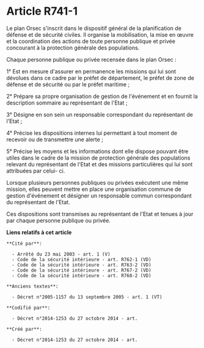 # Article R741-1

Le plan Orsec s'inscrit dans le dispositif général de la planification de défense et de sécurité civiles. Il organise la
mobilisation, la mise en œuvre et la coordination des actions de toute personne publique et privée concourant à la protection
générale des populations.

Chaque personne publique ou privée recensée dans le plan Orsec :

1° Est en mesure d'assurer en permanence les missions qui lui sont dévolues dans ce cadre par le préfet de département, le
préfet de zone de défense et de sécurité ou par le préfet maritime ;

2° Prépare sa propre organisation de gestion de l'événement et en fournit la description sommaire au représentant de l'Etat ;

3° Désigne en son sein un responsable correspondant du représentant de l'Etat ;

4° Précise les dispositions internes lui permettant à tout moment de recevoir ou de transmettre une alerte ;

5° Précise les moyens et les informations dont elle dispose pouvant être utiles dans le cadre de la mission de protection
générale des populations relevant du représentant de l'Etat et des missions particulières qui lui sont attribuées par celui-
ci.

Lorsque plusieurs personnes publiques ou privées exécutent une même mission, elles peuvent mettre en place une organisation
commune de gestion d'événement et désigner un responsable commun correspondant du représentant de l'Etat.

Ces dispositions sont transmises au représentant de l'Etat et tenues à jour par chaque personne publique ou privée.

**Liens relatifs à cet article**

	**Cité par**:

	  - Arrêté du 23 mai 2003 - art. 1 (V)
	  - Code de la sécurité intérieure - art. R762-1 (VD)
	  - Code de la sécurité intérieure - art. R763-2 (VD)
	  - Code de la sécurité intérieure - art. R767-2 (VD)
	  - Code de la sécurité intérieure - art. R768-2 (VD)

	**Anciens textes**:

	  - Décret n°2005-1157 du 13 septembre 2005 - art. 1 (VT)

	**Codifié par**:

	  - Décret n°2014-1253 du 27 octobre 2014 - art.

	**Créé par**:

	  - Décret n°2014-1253 du 27 octobre 2014 - art.
